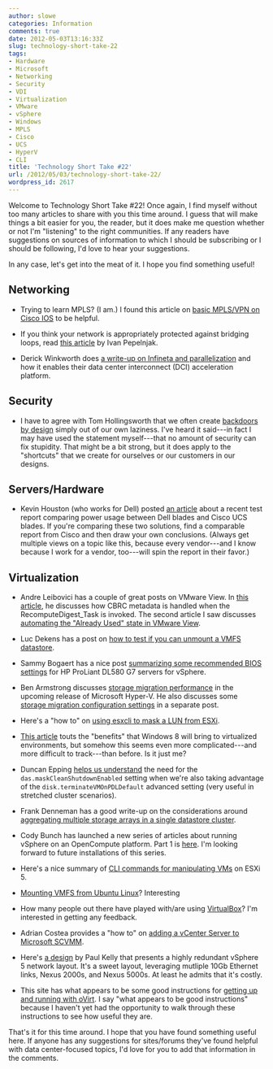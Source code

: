 ```yaml
---
author: slowe
categories: Information
comments: true
date: 2012-05-03T13:16:33Z
slug: technology-short-take-22
tags:
- Hardware
- Microsoft
- Networking
- Security
- VDI
- Virtualization
- VMware
- vSphere
- Windows
- MPLS
- Cisco
- UCS
- HyperV
- CLI
title: 'Technology Short Take #22'
url: /2012/05/03/technology-short-take-22/
wordpress_id: 2617
---
```


Welcome to Technology Short Take #22! Once again, I find myself without too many articles to share with you this time around. I guess that will make things a bit easier for you, the reader, but it does make me question whether or not I'm "listening" to the right communities. If any readers have suggestions on sources of information to which I should be subscribing or I should be following, I'd love to hear your suggestions.

In any case, let's get into the meat of it. I hope you find something useful!

## Networking

* Trying to learn MPLS? (I am.) I found this article on [basic MPLS/VPN on Cisco IOS](http://networkstatic.net/2012/04/11/basic-mplsvpn-using-cisco-ios/) to be helpful.

* If you think your network is appropriately protected against bridging loops, read [this article](http://blog.ioshints.info/2012/04/stp-loops-strike-again.html) by Ivan Pepelnjak.

* Derick Winkworth does [a write-up on Infineta and parallelization](http://packetpushers.net/infineta-and-parallelization-part-1/) and how it enables their data center interconnect (DCI) acceleration platform.

## Security

* I have to agree with Tom Hollingsworth that we often create [backdoors by design](http://networkingnerd.net/2012/01/17/backdoors-by-design/) simply out of our own laziness. I've heard it said---in fact I may have used the statement myself---that no amount of security can fix stupidity. That might be a bit strong, but it does apply to the "shortcuts" that we create for ourselves or our customers in our designs.

## Servers/Hardware

* Kevin Houston (who works for Dell) posted [an article](http://bladesmadesimple.com/2012/04/test-report-power-efficiency-comparison-of-dell-and-cisco-high-memory-capacity-blade-servers/) about a recent test report comparing power usage between Dell blades and Cisco UCS blades. If you're comparing these two solutions, find a comparable report from Cisco and then draw your own conclusions. (Always get multiple views on a topic like this, because every vendor---and I know because I work for a vendor, too---will spin the report in their favor.)

## Virtualization

* Andre Leibovici has a couple of great posts on VMware View. In [this article](http://myvirtualcloud.net/?p=3103), he discusses how CBRC metadata is handled when the RecomputeDigest_Task is invoked. The second article I saw discusses [automating the "Already Used" state in VMware View](http://myvirtualcloud.net/?p=3107).

* Luc Dekens has a post on [how to test if you can unmount a VMFS datastore](http://www.lucd.info/2012/04/15/test-if-the-datastore-can-be-unmounted/).

* Sammy Bogaert has a nice post [summarizing some recommended BIOS settings](http://boerlowie.wordpress.com/2010/09/03/recommended-bios-setting-on-hp-proliant-dl580-g7-for-vsphere/) for HP ProLiant DL580 G7 servers for vSphere.

* Ben Armstrong discusses [storage migration performance](http://blogs.msdn.com/b/virtual_pc_guy/archive/2012/04/23/storage-migration-performance.aspx) in the upcoming release of Microsoft Hyper-V. He also discusses some [storage migration configuration settings](http://blogs.msdn.com/b/virtual_pc_guy/archive/2012/04/24/storage-migration-hyper-v-settings.aspx) in a separate post.

* Here's a "how to" on [using esxcli to mask a LUN from ESXi](http://www.virtuallanger.com/2012/05/01/using-esxcli-to-mask-a-lun-from-esxi/).

* [This article](http://nathancoutinho.wordpress.com/2012/04/19/windows-8-brings-new-virtualization-benefits/) touts the "benefits" that Windows 8 will bring to virtualized environments, but somehow this seems even more complicated---and more difficult to track---than before. Is it just me?

* Duncan Epping [helps us understand](http://www.yellow-bricks.com/2012/04/25/what-is-das-maskcleanshutdownenabled-about/) the need for the `das.maskCleanShutdownEnabled` setting when we're also taking advantage of the `disk.terminateVMOnPDLDefault` advanced setting (very useful in stretched cluster scenarios).

* Frank Denneman has a good write-up on the considerations around [aggregating multiple storage arrays in a single datastore cluster](http://frankdenneman.nl/2012/04/aggregating-datastores-from-multiple-storage-arrays-into-one-storage-drs-datastore-cluster/).

* Cody Bunch has launched a new series of articles about running vSphere on an OpenCompute platform. Part 1 is [here](http://professionalvmware.com/2012/04/vsphere-on-open-compute-part-1-lab-setup/). I'm looking forward to future installations of this series.

* Here's a nice summary of [CLI commands for manipulating VMs](http://blog.allanglesit.com/2012/04/esx-5-command-line-vm-manipulation/) on ESXi 5.

* [Mounting VMFS from Ubuntu Linux](http://ubuntuguide.net/how-to-mountaccess-vmware-vmfs-filesystems-in-ubuntu-linux)? Interesting

* How many people out there have played with/are using [VirtualBox](http://www.virtualbox.org/)? I'm interested in getting any feedback.

* Adrian Costea provides a "how to" on [adding a vCenter Server to Microsoft SCVMM](http://www.vkernel.ro/blog/how-to-add-a-vmware-vcenter-server-to-scvmm).

* Here's [a design](http://vrif.blogspot.com/2012/04/vsphere-5-host-network-design-10gbe-vds.html) by Paul Kelly that presents a highly redundant vSphere 5 network layout. It's a sweet layout, leveraging mutliple 10Gb Ethernet links, Nexus 2000s, and Nexus 5000s. At least he admits that it's costly.

* This site has what appears to be some good instructions for [getting up and running with oVirt](http://blog.jebpages.com/archives/how-to-get-up-and-running-with-ovirt/). I say "what appears to be good instructions" because I haven't yet had the opportunity to walk through these instructions to see how useful they are.

That's it for this time around. I hope that you have found something useful here. If anyone has any suggestions for sites/forums they've found helpful with data center-focused topics, I'd love for you to add that information in the comments.
